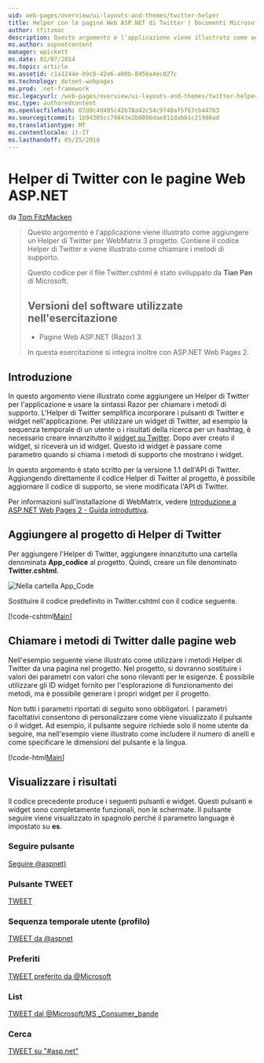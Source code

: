```yaml
---
uid: web-pages/overview/ui-layouts-and-themes/twitter-helper
title: Helper con le pagine Web ASP.NET di Twitter | Documenti Microsoft
author: tfitzmac
description: Questo argomento e l'applicazione viene illustrato come aggiungere un Helper di Twitter per WebMatrix 3 progetto. Contiene il codice Helper di Twitter e viene illustrato come chiamare il supporto...
ms.author: aspnetcontent
manager: wpickett
ms.date: 02/07/2014
ms.topic: article
ms.assetid: c1a1244e-b9c8-42e6-a00b-8456a4ec027c
ms.technology: dotnet-webpages
ms.prod: .net-framework
msc.legacyurl: /web-pages/overview/ui-layouts-and-themes/twitter-helper
msc.type: authoredcontent
ms.openlocfilehash: 07d9c4d485c42b78a42c54c9740af5f67cb44763
ms.sourcegitcommit: 1b94305cc79843e2b0866dae811dab61c21980ad
ms.translationtype: MT
ms.contentlocale: it-IT
ms.lasthandoff: 05/25/2018
---
```

<a name="twitter-helper-with-aspnet-web-pages"></a>Helper di Twitter con le pagine Web ASP.NET
====================
da [Tom FitzMacken](https://github.com/tfitzmac)

> Questo argomento e l'applicazione viene illustrato come aggiungere un Helper di Twitter per WebMatrix 3 progetto. Contiene il codice Helper di Twitter e viene illustrato come chiamare i metodi di supporto.
> 
> Questo codice per il file Twitter.cshtml è stato sviluppato da **Tian Pan** di Microsoft.
> 
> ## <a name="software-versions-used-in-the-tutorial"></a>Versioni del software utilizzate nell'esercitazione
> 
> 
> - Pagine Web ASP.NET (Razor) 3
>   
> 
> In questa esercitazione si integra inoltre con ASP.NET Web Pages 2.


## <a name="introduction"></a>Introduzione

In questo argomento viene illustrato come aggiungere un Helper di Twitter per l'applicazione e usare la sintassi Razor per chiamare i metodi di supporto. L'Helper di Twitter semplifica incorporare i pulsanti di Twitter e widget nell'applicazione. Per utilizzare un widget di Twitter, ad esempio la sequenza temporale di un utente o i risultati della ricerca per un hashtag, è necessario creare innanzitutto il [widget su Twitter](https://twitter.com/settings/widgets). Dopo aver creato il widget, si riceverà un id widget. Questo id widget è passare come parametro quando si chiama i metodi di supporto che mostrano i widget.

In questo argomento è stato scritto per la versione 1.1 dell'API di Twitter. Aggiungendo direttamente il codice Helper di Twitter al progetto, è possibile aggiornare il codice di supporto, se viene modificata l'API di Twitter.

Per informazioni sull'installazione di WebMatrix, vedere [Introduzione a ASP.NET Web Pages 2 - Guida introduttiva](../getting-started/introducing-aspnet-web-pages-2/getting-started.md).

## <a name="add-twitter-helper-to-your-project"></a>Aggiungere al progetto di Helper di Twitter

Per aggiungere l'Helper di Twitter, aggiungere innanzitutto una cartella denominata **App\_codice** al progetto. Quindi, creare un file denominato **Twitter.cshtml**.

![Nella cartella App_Code](twitter-helper/_static/image1.png)

Sostituire il codice predefinito in Twitter.cshtml con il codice seguente.

[!code-cshtml[Main](twitter-helper/samples/sample1.cshtml)]

## <a name="call-twitter-methods-from-your-web-pages"></a>Chiamare i metodi di Twitter dalle pagine web

Nell'esempio seguente viene illustrato come utilizzare i metodi Helper di Twitter da una pagina nel progetto. Nel progetto, si dovranno sostituire i valori dei parametri con valori che sono rilevanti per le esigenze. È possibile utilizzare gli ID widget fornito per l'esplorazione di funzionamento dei metodi, ma è possibile generare i propri widget per il progetto.

Non tutti i parametri riportati di seguito sono obbligatori. I parametri facoltativi consentono di personalizzare come viene visualizzato il pulsante o il widget. Ad esempio, il pulsante seguire richiede solo il nome utente da seguire, ma nell'esempio viene illustrato come includere il numero di anelli e come specificare le dimensioni del pulsante e la lingua.

[!code-html[Main](twitter-helper/samples/sample2.html)]

## <a name="see-the-results"></a>Visualizzare i risultati

Il codice precedente produce i seguenti pulsanti e widget. Questi pulsanti e widget sono completamente funzionali, non le schermate. Il pulsante seguire viene visualizzato in spagnolo perché il parametro language è impostato su **es**.

### <a name="follow-button"></a>Seguire pulsante

[Seguire @aspnet)](https://twitter.com/aspnet)<script>!function (d, s, id) { var js, fjs = d.getElementsByTagName(s)[0], p = /^http:/.test(d.location) ? 'http' : 'https'; if (!d.getElementById(id)) { js = d.createElement(s); js.id = id; js.src = p + '://platform.twitter.com/widgets.js'; fjs.parentNode.insertBefore(js, fjs); } }(document, 'script', 'twitter-wjs');</script>

### <a name="tweet-button"></a>Pulsante TWEET

[TWEET](https://twitter.com/share)<script>!function (d, s, id) { var js, fjs = d.getElementsByTagName(s)[0], p = /^http:/.test(d.location) ? 'http' : 'https'; if (!d.getElementById(id)) { js = d.createElement(s); js.id = id; js.src = p + '://platform.twitter.com/widgets.js'; fjs.parentNode.insertBefore(js, fjs); } }(document, 'script', 'twitter-wjs');</script>

### <a name="user-timeline-profile"></a>Sequenza temporale utente (profilo)

[TWEET da @aspnet](https://twitter.com/aspnet)<script>!function (d, s, id) { var js, fjs = d.getElementsByTagName(s)[0], p = /^http:/.test(d.location) ? 'http' : 'https'; if (!d.getElementById(id)) { js = d.createElement(s); js.id = id; js.src = p + "://platform.twitter.com/widgets.js"; fjs.parentNode.insertBefore(js, fjs); } }(document, "script", "twitter-wjs");</script>

### <a name="favorites"></a>Preferiti

[TWEET preferito da @Microsoft](https://twitter.com/Microsoft/favorites)<script>!function (d, s, id) { var js, fjs = d.getElementsByTagName(s)[0], p = /^http:/.test(d.location) ? 'http' : 'https'; if (!d.getElementById(id)) { js = d.createElement(s); js.id = id; js.src = p + "://platform.twitter.com/widgets.js"; fjs.parentNode.insertBefore(js, fjs); } }(document, "script", "twitter-wjs");</script>

### <a name="list"></a>List

[TWEET dal @Microsoft/MS \_Consumer\_bande](https://twitter.com/microsoft/ms-consumer-brands/)<script>!function (d, s, id) { var js, fjs = d.getElementsByTagName(s)[0], p = /^http:/.test(d.location) ? 'http' : 'https'; if (!d.getElementById(id)) { js = d.createElement(s); js.id = id; js.src = p + "://platform.twitter.com/widgets.js"; fjs.parentNode.insertBefore(js, fjs); } }(document, "script", "twitter-wjs");</script>

### <a name="search"></a>Cerca

[TWEET su &quot;#asp.net&quot;](https://twitter.com/search?q=%23asp.net)<script>!function (d, s, id) { var js, fjs = d.getElementsByTagName(s)[0], p = /^http:/.test(d.location) ? 'http' : 'https'; if (!d.getElementById(id)) { js = d.createElement(s); js.id = id; js.src = p + "://platform.twitter.com/widgets.js"; fjs.parentNode.insertBefore(js, fjs); } }(document, "script", "twitter-wjs");</script>
